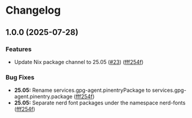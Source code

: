 # Changelog

## 1.0.0 (2025-07-28)


### Features

* Update Nix package channel to 25.05 ([#23](https://github.com/aglorei/dotfiles/issues/23)) ([fff254f](https://github.com/aglorei/dotfiles/commit/fff254f2cae7506aa9e12a2a04c4179155a0d7cc))


### Bug Fixes

* **25.05:** Rename services.gpg-agent.pinentryPackage to services.gpg-agent.pinentry.package ([fff254f](https://github.com/aglorei/dotfiles/commit/fff254f2cae7506aa9e12a2a04c4179155a0d7cc))
* **25.05:** Separate nerd font packages under the namespace nerd-fonts ([fff254f](https://github.com/aglorei/dotfiles/commit/fff254f2cae7506aa9e12a2a04c4179155a0d7cc))
